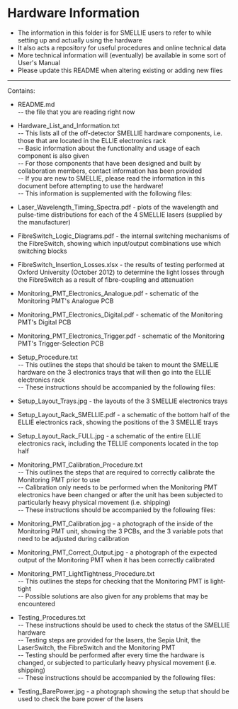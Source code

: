 Hardware Information
=======

* The information in this folder is for SMELLIE users to refer to while setting up and actually using the hardware  
* It also acts a repository for useful procedures and online technical data  
* More technical information will (eventually) be available in some sort of User's Manual  
* Please update this README when altering existing or adding new files  

-------------------------

Contains:  

* README.md  
-- the file that you are reading right now  

* Hardware_List_and_Information.txt  
-- This lists all of the off-detector SMELLIE hardware components, i.e. those that are located in the ELLIE electronics rack  
-- Basic information about the functionality and usage of each component is also given  
-- For those components that have been designed and built by collaboration members, contact information has been provided  
-- If you are new to SMELLIE, please read the information in this document before attempting to use the hardware!  
-- This information is supplemented with the following files:  
* Laser_Wavelength_Timing_Spectra.pdf - plots of the wavelength and pulse-time distributions for each of the 4 SMELLIE lasers (supplied by the manufacturer)
* FibreSwitch_Logic_Diagrams.pdf - the internal switching mechanisms of the FibreSwitch, showing which input/output combinations use which switching blocks
* FibreSwitch_Insertion_Losses.xlsx - the results of testing performed at Oxford University (October 2012) to determine the light losses through the FibreSwitch as a result of fibre-coupling and attenuation
* Monitoring_PMT_Electronics_Analogue.pdf - schematic of the Monitoring PMT's Analogue PCB
* Monitoring_PMT_Electronics_Digital.pdf - schematic of the Monitoring PMT's Digital PCB
* Monitoring_PMT_Electronics_Trigger.pdf - schematic of the Monitoring PMT's Trigger-Selection PCB  

* Setup_Procedure.txt  
-- This outlines the steps that should be taken to mount the SMELLIE hardware on the 3 electronics trays that will then go into the ELLIE electronics rack  
-- These instructions should be accompanied by the following files:  
* Setup_Layout_Trays.jpg - the layouts of the 3 SMELLIE electronics trays
* Setup_Layout_Rack_SMELLIE.pdf - a schematic of the bottom half of the ELLIE electronics rack, showing the positions of the 3 SMELLIE trays
* Setup_Layout_Rack_FULL.jpg - a schematic of the entire ELLIE electronics rack, including the TELLIE components located in the top half  

* Monitoring_PMT_Calibration_Procedure.txt  
-- This outlines the steps that are required to correctly calibrate the Monitoring PMT prior to use  
-- Calibration only needs to be performed when the Monitoring PMT electronics have been changed or after the unit has been subjected to particularly heavy physical movement (i.e. shipping)  
-- These instructions should be accompanied by the following files:  
* Monitoring_PMT_Calibration.jpg - a photograph of the inside of the Monitoring PMT unit, showing the 3 PCBs, and the 3 variable pots that need to be adjusted during calibration
* Monitoring_PMT_Correct_Output.jpg - a photograph of the expected output of the Monitoring PMT when it has been correctly calibrated  

* Monitoring_PMT_LightTightness_Procedure.txt  
-- This outlines the steps for checking that the Monitoring PMT is light-tight  
-- Possible solutions are also given for any problems that may be encountered  

* Testing_Procedures.txt  
-- These instructions should be used to check the status of the SMELLIE hardware  
-- Testing steps are provided for the lasers, the Sepia Unit, the LaserSwitch, the FibreSwitch and the Monitoring PMT  
-- Testing should be performed after every time the hardware is changed, or subjected to particularly heavy physical movement (i.e. shipping)  
-- These instructions should be accompanied by the following files:  
* Testing_BarePower.jpg - a photograph showing the setup that should be used to check the bare power of the lasers  

